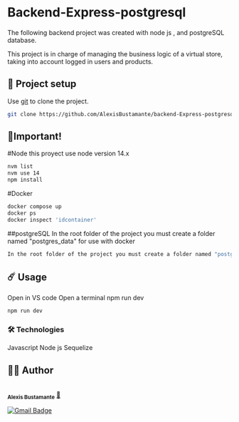 # Backend-Express-postgresql
#### 
The following backend project was created with node js , and postgreSQL database.

This project is in charge of managing the business logic of a virtual store, taking into account logged in users and products.

## 🚀 Project setup
Use [git](https://git-scm.com/) to clone the project.

```bash
git clone https://github.com/AlexisBustamante/backend-Express-postgresql
```
## 🤚Important!

#Node
this proyect use node version 14.x
```bash
nvm list
nvm use 14
npm install
```
#Docker
```bash
docker compose up
docker ps
docker inspect 'idcontainer'
```

##postgreSQL
In the root folder of the project you must create a folder named "postgres_data" for use with docker
```bash
In the root folder of the project you must create a folder named "postgres_data" for use with docker
```

## ☄️ Usage
Open in VS code
Open a terminal
npm run dev
```bash
npm run dev
```
### 🛠️ Technologies
Javascript
Node js
Sequelize



## 👷‍♂️ Author
<a href="https://github.com/AlexisBustamante">
 <br />
 <sub><b>Alexis Bustamante</b></sub></a> <a href="https://github.com/AlexisBustamante" title="Github">🚀</a>

[![Gmail Badge](https://img.shields.io/badge/-Alexisbustamantecisternas@gmail.com-c14438?style=flat-square&logo=Gmail&logoColor=white&link=mailto:joabsonlg918@gmail.com)](mailto:Alexisbustamantecisternas@gmail.com)
